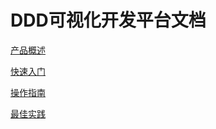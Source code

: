 # DDD可视化开发平台文档

[产品概述](DDD可视化开发平台文档/产品概述.md)

[快速入门](DDD可视化开发平台文档/快速入门.md)

[操作指南](DDD可视化开发平台文档/操作指南.md)

[最佳实践](DDD可视化开发平台文档/最佳实践.md)